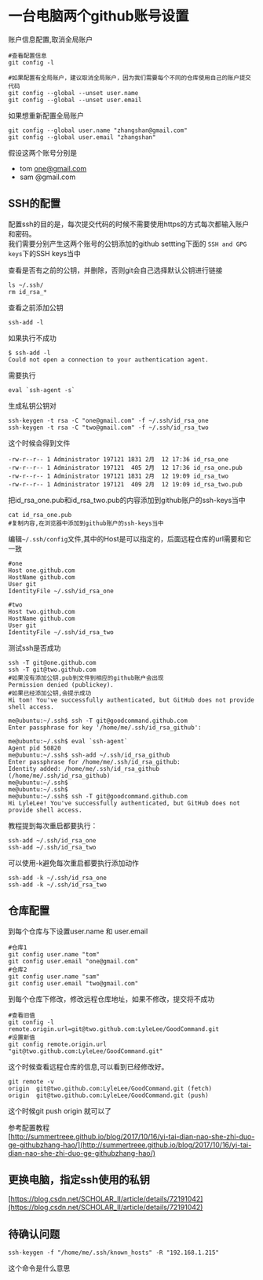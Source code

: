 一台电脑两个github账号设置
=================

账户信息配置,取消全局账户

```git
#查看配置信息
git config -l

#如果配置有全局账户，建议取消全局账户，因为我们需要每个不同的仓库使用自己的账户提交代码
git config --global --unset user.name
git config --global --unset user.email
```
如果想重新配置全局账户
```git
git config --global user.name "zhangshan@gmail.com"
git config --global user.email "zhangshan"
```

假设这两个账号分别是

+ tom one@gmail.com
+ sam @gmail.com

## SSH的配置
配置ssh的目的是，每次提交代码的时候不需要使用https的方式每次都输入账户和密码。  
我们需要分别产生这两个账号的公钥添加的github settting下面的 `SSH and GPG keys`下的SSH keys当中

查看是否有之前的公钥，并删除，否则git会自己选择默认公钥进行链接
```git
ls ~/.ssh/
rm id_rsa_*
```
查看之前添加公钥
```git
ssh-add -l
```
如果执行不成功
```
$ ssh-add -l
Could not open a connection to your authentication agent.
```
需要执行
```git
eval `ssh-agent -s`
```
生成私钥公钥对
```shell-scripts
ssh-keygen -t rsa -C "one@gmail.com" -f ~/.ssh/id_rsa_one
ssh-keygen -t rsa -C "two@gmail.com" -f ~/.ssh/id_rsa_two
```
这个时候会得到文件
```shell-scripts
-rw-r--r-- 1 Administrator 197121 1831 2月  12 17:36 id_rsa_one
-rw-r--r-- 1 Administrator 197121  405 2月  12 17:36 id_rsa_one.pub
-rw-r--r-- 1 Administrator 197121 1831 2月  12 19:09 id_rsa_two
-rw-r--r-- 1 Administrator 197121  409 2月  12 19:09 id_rsa_two.pub
```
把id_rsa_one.pub和id_rsa_two.pub的内容添加到github账户的ssh-keys当中
```shell-session
cat id_rsa_one.pub
#复制内容,在浏览器中添加到github账户的ssh-keys当中
```
编辑`~/.ssh/config`文件,其中的Host是可以指定的，后面远程仓库的url需要和它一致
```config
#one
Host one.github.com
HostName github.com
User git
IdentityFile ~/.ssh/id_rsa_one

#two
Host two.github.com
HostName github.com
User git
IdentityFile ~/.ssh/id_rsa_two
```
测试ssh是否成功
```shell-session
ssh -T git@one.github.com
ssh -T git@two.github.com
#如果没有添加公钥.pub到文件到相应的github账户会出现
Permission denied (publickey).
#如果已经添加公钥,会提示成功
Hi tom! You've successfully authenticated, but GitHub does not provide shell access.
```

```
me@ubuntu:~/.ssh$ ssh -T git@goodcommand.github.com
Enter passphrase for key '/home/me/.ssh/id_rsa_github':

me@ubuntu:~/.ssh$ eval `ssh-agent`
Agent pid 50820
me@ubuntu:~/.ssh$ ssh-add ~/.ssh/id_rsa_github
Enter passphrase for /home/me/.ssh/id_rsa_github:
Identity added: /home/me/.ssh/id_rsa_github (/home/me/.ssh/id_rsa_github)
me@ubuntu:~/.ssh$
me@ubuntu:~/.ssh$
me@ubuntu:~/.ssh$ ssh -T git@goodcommand.github.com
Hi LyleLee! You've successfully authenticated, but GitHub does not provide shell access.
```

教程提到每次重启都要执行：
```console
ssh-add ~/.ssh/id_rsa_one
ssh-add ~/.ssh/id_rsa_two
```
可以使用-k避免每次重启都要执行添加动作
```
ssh-add -k ~/.ssh/id_rsa_one
ssh-add -k ~/.ssh/id_rsa_two
```

## 仓库配置
到每个仓库与下设置user.name 和 user.email
```git
#仓库1
git config user.name "tom"
git config user.email "one@gmail.com" 
#仓库2
git config user.name "sam"
git config user.email "two@gmail.com" 
```
到每个仓库下修改，修改远程仓库地址，如果不修改，提交将不成功
```git
#查看旧值
git config -l
remote.origin.url=git@two.github.com:LyleLee/GoodCommand.git
#设置新值
git config remote.origin.url "git@two.github.com:LyleLee/GoodCommand.git"
```
这个时候查看远程仓库的信息,可以看到已经修改好。
```git
git remote -v
origin  git@two.github.com:LyleLee/GoodCommand.git (fetch)
origin  git@two.github.com:LyleLee/GoodCommand.git (push)
```
这个时候git push origin 就可以了

参考配置教程  
[http://summertreee.github.io/blog/2017/10/16/yi-tai-dian-nao-she-zhi-duo-ge-githubzhang-hao/](http://summertreee.github.io/blog/2017/10/16/yi-tai-dian-nao-she-zhi-duo-ge-githubzhang-hao/)

## 更换电脑，指定ssh使用的私钥

[https://blog.csdn.net/SCHOLAR_II/article/details/72191042](https://blog.csdn.net/SCHOLAR_II/article/details/72191042)


## 待确认问题
```
ssh-keygen -f "/home/me/.ssh/known_hosts" -R "192.168.1.215"
```
这个命令是什么意思